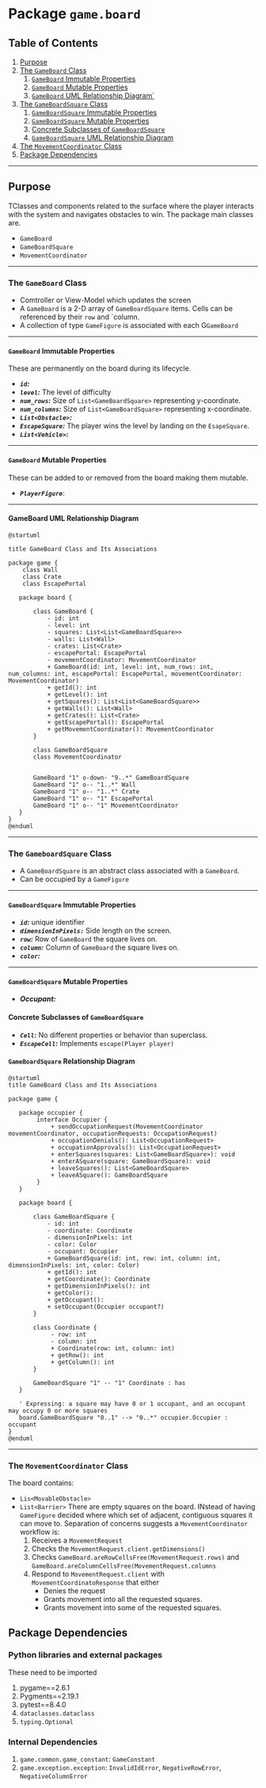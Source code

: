# Package `game.board`

## Table of Contents
1. [Purpose](#purpose)
2. [The `GameBoard` Class](#the-gameboard-class)
   1. [`GameBoard` Immutable Properties](#gameboard-immutable-properties)
   2. [`GameBoard` Mutable Properties](#gameboard-mutable-properties)
   3. [`GameBoard` UML Relationship Diagram`](#gameboard-uml-relationship-diagram)
3. [The `GameBoardSquare` Class](#the-gameboardsquare-class)
   1. [`GameBoardSquare` Immutable Properties](#gameboardsquare-immutable-properties)
   2. [`GameBoardSquare` Mutable Properties](#gameboardsquare-mutable-properties)
   3. [Concrete Subclasses of `GameBoardSquare`](#concrete-subclasses-of-gameboardsquare)
   4. [`GameBoardSquare` UML Relationship Diagram](#gameboardsquare-uml-relationship-diagram)
4. [The `MovementCoordinator` Class](#the-movementcoordinator-class)
5. [Package Dependencies](#package-dependencies)


---
## Purpose
TClasses and components related to the surface where the player interacts 
with the system and navigates obstacles to win. The package main classes are.

- `GameBoard`
- `GameBoardSquare`
- `MovementCoordinator`

---
### The `GameBoard` Class
- Comtroller or View-Model which updates the screen
- A `GameBoard` is a 2-D array of `GameBoardSquare` items. Cells can be referenced by their
`row` and `column.
- A collection of type `GameFigure` is associated with each G`GameBoard`

---
#### `GameBoard` Immutable Properties
These are permanently on the board during its lifecycle.
- ***`id`:***
- ***`level`:*** The level of difficulty
- ***`num_rows`:*** Size of `List<GameBoardSquare>` representing y-coordinate. 
- ***`num_columns`:*** Size of `List<GameBoardSquare>` representing x-coordinate. 
- ***`List<Obstacle>`:***
- ***`EscapeSquare`:*** The player wins the level by landing on the `EsapeSquare`.
- ***`List<Vehicle>`:***

--- 
#### `GameBoard` Mutable Properties
These can be added to or removed from the board making them mutable.

- ***`PlayerFigure`***:

---
#### GameBoard UML Relationship Diagram

```plantuml
@startuml

title GameBoard Class and Its Associations

package game {
    class Wall
    class Crate
    class EscapePortal

   package board {
       
       class GameBoard {
           - id: int  
           - level: int
           - squares: List<List<GameBoardSquare>>  
           - walls: List<Wall> 
           - crates: List<Crate>
           - escapePortal: EscapePortal
           - movementCoordinator: MovementCoordinator
           + GameBoard(id: int, level: int, num_rows: int, num_columns: int, escapePortal: EscapePortal, movementCoordinator: MovementCoordinator)
           + getId(): int
           + getLevel(): int
           + getSquares(): List<List<GameBoardSquare>>
           + getWalls(): List<Wall>
           + getCrates(): List<Crate>
           + getEscapePortal(): EscapePortal
           + getMovementCoordinator(): MovementCoordinator 
       }
   
       class GameBoardSquare
       class MovementCoordinator
   
   
       GameBoard "1" o-down- "9..*" GameBoardSquare
       GameBoard "1" o-- "1..*" Wall
       GameBoard "1" o-- "1..*" Crate
       GameBoard "1" o-- "1" EscapePortal
       GameBoard "1" o-- "1" MovementCoordinator
   }
}
@enduml

```

----
### The `GameboardSquare` Class
- A `GameBoardSquare` is an abstract class associated with a `GameBoard`.
- Can be occupied by a `GameFigure`

----
#### `GameBoardSquare` Immutable Properties

 - ***`id`:*** unique identifier
 - ***`dimensionInPixels:`*** Side length on the screen.
 - ***`row`:*** Row of `GameBoard` the square lives on.
 - ***`column`:*** Column of `GameBoard` the square lives on.
 - ***`color`:***

---
#### `GameBoardSquare` Mutable Properties
- ***Occupant:*** 

#### Concrete Subclasses of `GameBoardSquare`
- ***`Cell`:*** No different properties or behavior than superclass.
- ***`EscapeCell`:*** Implements `escape(Player player)`

#### `GameBoardSquare` Relationship Diagram

```plantuml
@startuml
title GameBoard Class and Its Associations

package game {

   package occupier {
        interface Occupier {
            + sendOccupationRequest(MovementCoordinator movementCoordinator, occupationRequests: OccupationRequest)
            + occupationDenials(): List<OccupationRequest>
            + occupationApprovals(): List<OccupationRequest>
            + enterSquares(squares: List<GameBoardSquare>): void
            + enterASquare(square: GameBoardSquare): void
            + leaveSquares(): List<GameBoardSquare>
            + leaveASquare(): GameBoardSquare
        }
   }
    
   package board {  
   
       class GameBoardSquare {
           - id: int  
           - coordinate: Coordinate
           - dimensionInPixels: int 
           - color: Color
           - occupant: Occupier
           + GameBoardSquare(id: int, row: int, column: int, dimensionInPixels: int, color: Color)
           + getId(): int
           + getCoordinate(): Coordinate
           + getDimensionInPixels(): int
           + getColor():
           + getOccupant():
           + setOccupant(Occupier occupant?)
       }
       
       class Coordinate {
            - row: int
            - column: int
            + Coordinate(row: int, column: int)
            + getRow(): int
            + getColumn(): int
       }     
       
       GameBoardSquare "1" -- "1" Coordinate : has       
   }

   ' Expressing: a square may have 0 or 1 occupant, and an occupant may occupy 0 or more squares
   board.GameBoardSquare "0..1" --> "0..*" occupier.Occupier : occupant
}
@enduml

```

---
### The `MovementCoordinator` Class
The board contains:
- `Lis<MovableObstacle>`
- `List<Barrier>`
There are empty squares on the board. INstead of having `GameFigure` decided where
which set of adjacent, contiguous squares it can move to. Separation of concerns
suggests a `MovementCoordinator` workflow is:
  1. Receives a `MovementRequest`
  2. Checks the `MovementRequest.client.getDimensions()`
  3. Checks `GameBoard.areRowCellsFree(MovementRequest.rows)` 
  and `GameBoard.areColumnCellsFree(MovementRequest.columns`
  4. Respond to `MovementRequest.client` with `MovementCoordinatoResponse` that either
     - Denies the request
     - Grants movement into all the requested squares.
     - Grants movement into some of the requested squares.


## Package Dependencies

### Python libraries and external packages
These need to be imported
1. pygame==2.6.1 
2. Pygments==2.19.1 
3. pytest==8.4.0
4. `dataclasses.dataclass`
5. `typing.Optional`

### Internal Dependencies
1. `game.common.game_constant`: `GameConstant`
2. `game.exception.exception`: `InvalidIdError`, `NegativeRowError`, `NegativeColumnError`